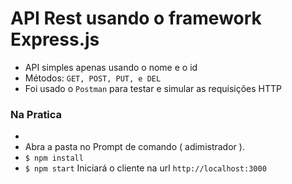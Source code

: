 # API Rest usando o framework Express.js

- API simples apenas usando o nome e o id 
- Métodos: `GET, POST, PUT, e DEL`
- Foi usado o `Postman` para testar e simular as requisições HTTP

### Na Pratica

- 
- Abra a pasta no Prompt de comando ( adimistrador ). 
- `$ npm install` 
-  `$ npm start`  Iniciará o cliente na url `http://localhost:3000` 
